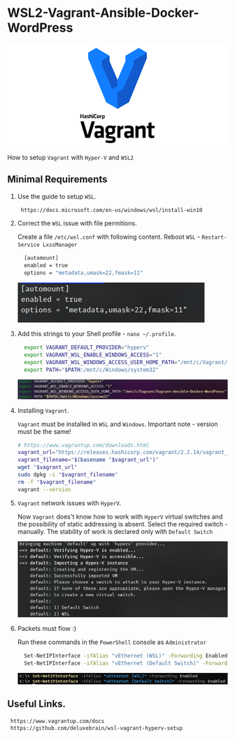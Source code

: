 # WSL2-Vagrant-Ansible-Docker-WordPress

![](!images/1.png)

How to setup `Vagrant` with `Hyper-V` and `WSL2`

## Minimal Requirements 

1. Use the guide to setup `WSL`.

    ```sh
     https://docs.microsoft.com/en-us/windows/wsl/install-win10
    ```

2. Correct the `WSL` issue with file permitions.

    Create a file `/etc/wsl.conf` with following content. Reboot `WSL` - `Restart-Service LxssManager`

    ```sh
      [automount]
      enabled = true
      options = "metadata,umask=22,fmask=11"
    ```
      ![](!images/2.PNG)

3. Add this strings to your Shell profile - `nano ~/.profile`.

    ```sh
      export VAGRANT_DEFAULT_PROVIDER="hyperv"
      export VAGRANT_WSL_ENABLE_WINDOWS_ACCESS="1"
      export VAGRANT_WSL_WINDOWS_ACCESS_USER_HOME_PATH="/mnt/c/Vagrant/YourProjectCatalog"
      export PATH="$PATH:/mnt/c/Windows/system32"
    ```
      ![](!images/3.PNG)

4. Installing `Vagrant`.

    `Vagrant` must be installed in `WSL` and `Windows`. Important note - version must be the same! 

    ```sh
    # https://www.vagrantup.com/downloads.html
    vagrant_url="https://releases.hashicorp.com/vagrant/2.2.14/vagrant_2.2.14_x86_64.deb"
    vagrant_filename="$(basename "$vagrant_url")"
    wget "$vagrant_url"
    sudo dpkg -i "$vagrant_filename"
    rm -f "$vagrant_filename"
    vagrant --version
    ```
5. `Vagrant` network issues  with `HyperV`.

    Now `Vagrant` does't know how to work with `HyperV` virtual switches and the possibility of static addressing is absent. Select the required switch - manually. The stability of work is declared only with `Default Switch`

      ![](!images/4.PNG)

6. Packets must flow :)

    Run these commands in the `PowerShell` console as `Administrator`

    ```sh
      Set-NetIPInterface -ifAlias "vEthernet (WSL)" -Forwarding Enabled
      Set-NetIPInterface -ifAlias "vEthernet (Default Switch)" -Forwarding Enabled
    ```
      ![](!images/5.PNG)
 
## Useful Links.

     https://www.vagrantup.com/docs
     https://github.com/deluxebrain/wsl-vagrant-hyperv-setup

